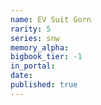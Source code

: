 ```yaml
---
name: EV Suit Gorn
rarity: 5
series: snw
memory_alpha:
bigbook_tier: -1
in_portal:
date:
published: true
---
```



